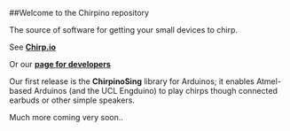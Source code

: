 ##Welcome to the Chirpino repository

The source of software for getting your small devices to chirp.

See **[Chirp.io](chirp.io)** 

Or our **[page for developers](chirp.io/hello-developers/)**

Our first release is the **ChirpinoSing** library for Arduinos; it enables Atmel-based Arduinos (and the UCL Engduino) to play chirps though connected earbuds or other simple speakers.

Much more coming very soon..
